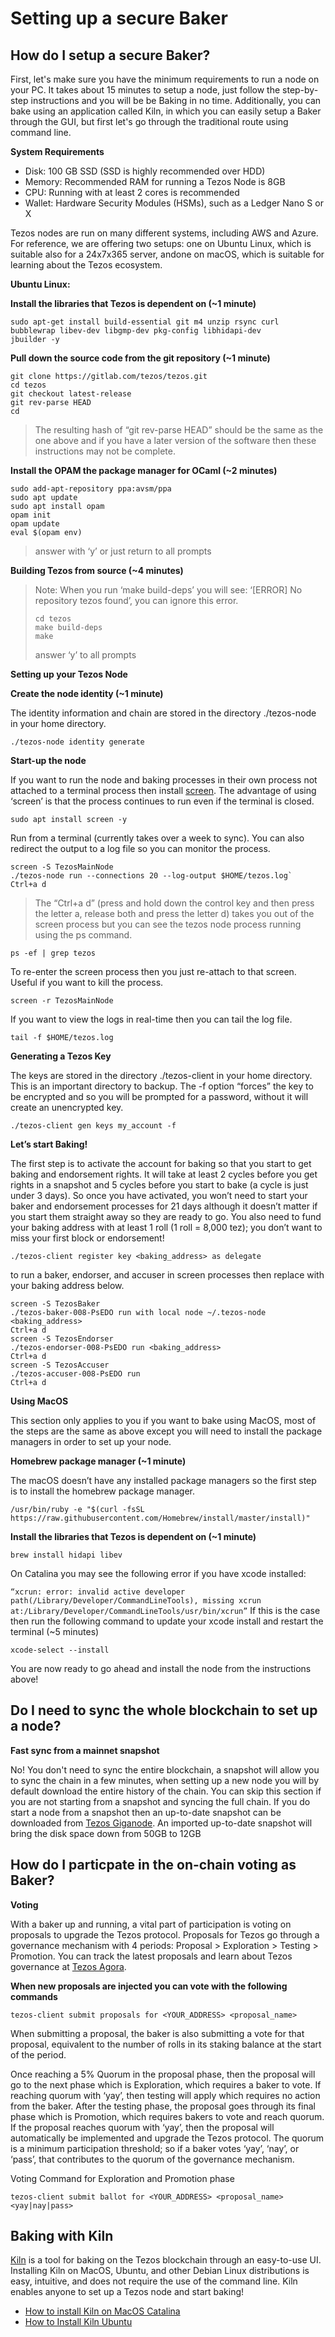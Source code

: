 # Setting up a secure Baker

## How do I setup a secure Baker?

First, let's make sure you have the minimum requirements to run a node on your PC. It takes about 15 minutes to setup a node, just follow the step-by-step instructions and you will be be Baking in no time. Additionally, you can bake using an application called Kiln, in which you can easily setup a Baker through the GUI, but first let's go through the traditional route using command line.

**System Requirements**

* Disk: 100 GB SSD \(SSD is highly recommended over HDD\)
* Memory: Recommended RAM for running a Tezos Node is 8GB
* CPU: Running with at least 2 cores is recommended
* Wallet: Hardware Security Modules \(HSMs\), such as a Ledger Nano S or X

Tezos nodes are run on many different systems, including AWS and Azure. For reference, we are offering two setups: one on Ubuntu Linux, which is suitable also for a 24x7x365 server, andone on macOS, which is suitable for learning about the Tezos ecosystem.

**Ubuntu Linux:**

**Install the libraries that Tezos is dependent on \(~1 minute\)**

```text
sudo apt-get install build-essential git m4 unzip rsync curl
bubblewrap libev-dev libgmp-dev pkg-config libhidapi-dev
jbuilder -y
```

**Pull down the source code from the git repository \(~1 minute\)**

```text
git clone https://gitlab.com/tezos/tezos.git
cd tezos
git checkout latest-release
git rev-parse HEAD
cd
```

> The resulting hash of “git rev-parse HEAD” should be the same as the one above and if you have a later version of the software then these instructions may not be complete.

**Install the OPAM the package manager for OCaml \(~2 minutes\)**

```text
sudo add-apt-repository ppa:avsm/ppa
sudo apt update
sudo apt install opam
opam init
opam update
eval $(opam env)
```

> answer with ‘y’ or just return to all prompts

**Building Tezos from source \(~4 minutes\)**

> Note: When you run ‘make build-deps’ you will see: ‘\[ERROR\] No repository tezos found’, you can ignore this error.
>
> ```text
> cd tezos
> make build-deps
> make
> ```
>
> answer ‘y’ to all prompts

**Setting up your Tezos Node**

**Create the node identity \(~1 minute\)**

The identity information and chain are stored in the directory ./tezos-node in your home directory.

`./tezos-node identity generate`

**Start-up the node**

If you want to run the node and baking processes in their own process not attached to a terminal process then install [screen](https://linuxize.com/post/how-to-use-linux-screen/). The advantage of using ‘screen’ is that the process continues to run even if the terminal is closed.

`sudo apt install screen -y`

Run from a terminal \(currently takes over a week to sync\). You can also redirect the output to a log file so you can monitor the process.

```text
screen -S TezosMainNode
./tezos-node run --connections 20 --log-output $HOME/tezos.log`
Ctrl+a d
```

> The “Ctrl+a d” \(press and hold down the control key and then press the letter a, release both and press the letter d\) takes you out of the screen process but you can see the tezos node process running using the ps command.

`ps -ef | grep tezos`

To re-enter the screen process then you just re-attach to that screen. Useful if you want to kill the process.

`screen -r TezosMainNode`

If you want to view the logs in real-time then you can tail the log file.

`tail -f $HOME/tezos.log`

**Generating a Tezos Key**

The keys are stored in the directory ./tezos-client in your home directory. This is an important directory to backup. The -f option “forces” the key to be encrypted and so you will be prompted for a password, without it will create an unencrypted key.

`./tezos-client gen keys my_account -f`

**Let’s start Baking!**

The first step is to activate the account for baking so that you start to get baking and endorsement rights. It will take at least 2 cycles before you get rights in a snapshot and 5 cycles before you start to bake \(a cycle is just under 3 days\). So once you have activated, you won’t need to start your baker and endorsement processes for 21 days although it doesn’t matter if you start them straight away so they are ready to go. You also need to fund your baking address with at least 1 roll \(1 roll = 8,000 tez\); you don’t want to miss your first block or endorsement!

`./tezos-client register key <baking_address> as delegate`

to run a baker, endorser, and accuser in screen processes then replace  with your baking address below.

```text
screen -S TezosBaker
./tezos-baker-008-PsEDO run with local node ~/.tezos-node
<baking_address>
Ctrl+a d
screen -S TezosEndorser
./tezos-endorser-008-PsEDO run <baking_address>
Ctrl+a d
screen -S TezosAccuser
./tezos-accuser-008-PsEDO run
Ctrl+a d
```

**Using MacOS**

This section only applies to you if you want to bake using MacOS, most of the steps are the same as above except you will need to install the package managers in order to set up your node.

**Homebrew package manager \(~1 minute\)**

The macOS doesn’t have any installed package managers so the first step is to install the homebrew package manager.

`/usr/bin/ruby -e "$(curl -fsSL https://raw.githubusercontent.com/Homebrew/install/master/install)"`

**Install the libraries that Tezos is dependent on \(~1 minute\)**

`brew install hidapi libev`

On Catalina you may see the following error if you have xcode installed:

`“xcrun: error: invalid active developer path(/Library/Developer/CommandLineTools), missing xcrun at:/Library/Developer/CommandLineTools/usr/bin/xcrun”` If this is the case then run the following command to update your xcode install and restart the terminal \(~5 minutes\)

`xcode-select --install`

You are now ready to go ahead and install the node from the instructions above!

## Do I need to sync the whole blockchain to set up a node?

**Fast sync from a mainnet snapshot**

No! You don't need to sync the entire blockchain, a snapshot will allow you to sync the chain in a few minutes, when setting up a new node you will by default download the entire history of the chain. You can skip this section if you are not starting from a snapshot and syncing the full chain. If you do start a node from a snapshot then an up-to-date snapshot can be downloaded from [Tezos Giganode](https://snapshots-tezos.giganode.io). An imported up-to-date snapshot will bring the disk space down from 50GB to 12GB

## How do I particpate in the on-chain voting as Baker?

**Voting**

With a baker up and running, a vital part of participation is voting on proposals to upgrade the Tezos protocol. Proposals for Tezos go through a governance mechanism with 4 periods: Proposal &gt; Exploration &gt; Testing &gt; Promotion. You can track the latest proposals and learn about Tezos governance at [Tezos Agora](https://www.tezosagora.org).

**When new proposals are injected you can vote with the following commands**

`tezos-client submit proposals for <YOUR_ADDRESS> <proposal_name>`

When submitting a proposal, the baker is also submitting a vote for that proposal, equivalent to the number of rolls in its staking balance at the start of the period.

Once reaching a 5% Quorum in the proposal phase, then the proposal will go to the next phase which is Exploration, which requires a baker to vote. If reaching quorum with ‘yay’, then testing will apply which requires no action from the baker. After the testing phase, the proposal goes through its final phase which is Promotion, which requires bakers to vote and reach quorum. If the proposal reaches quorum with ‘yay’, then the proposal will automatically be implemented and upgrade the Tezos protocol. The quorum is a minimum participation threshold; so if a baker votes ‘yay’, ‘nay’, or ‘pass’, that contributes to the quorum of the governance mechanism.

Voting Command for Exploration and Promotion phase

`tezos-client submit ballot for <YOUR_ADDRESS> <proposal_name> <yay|nay|pass>`

## Baking with Kiln <a id="kiln"></a>

[Kiln](https://tezos-kiln.org) is a tool for baking on the Tezos blockchain through an easy-to-use UI. Installing Kiln on MacOS, Ubuntu, and other Debian Linux distributions is easy, intuitive, and does not require the use of the command line. Kiln enables anyone to set up a Tezos node and start baking!

* [How to install Kiln on MacOS Catalina](https://medium.com/tezos-kiln/how-to-install-kiln-on-macos-catalina-ce0821f97dcf)
* [How to Install Kiln Ubuntu](https://medium.com/kiln/how-to-install-kiln-and-bake-on-ubuntu-a13d17df63c)

